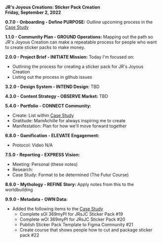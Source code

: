 **JR's Joyous Creations: Sticker Pack Creation**  
**Friday, September 2, 2022**  
  
**0.7.0 - Onboarding - Define PURPOSE:** Outline upcoming process in the [Case Study](https://github.com/trainfarb/trainfarb/issues/16#issue-1359680230)  

**1.1.0 - Community Plan - GROUND Operations:** Mapping out the path so JR's Joyous Creation can make a repeatable process for people who want to create sticker packs to make money.

**2.0.0 - Project Brief - INITIATE Mission:** Today I'm focused on: 
- Outlining the process for creating a sticker pack for JR's Joyous Creation
- Listing out the process in github issues   

**3.2.0 - Design System - INTEND Design**: TBD

**4.3.0 - Content Strategy - OBSERVE Market:** TBD 

**5.4.0 - Portfolio - CONNECT Community:**
- Create: List within [Case Study](https://github.com/trainfarb/trainfarb/issues/16#issue-1359680230)
- Gratitude: MamAchille for always inspiring me to create
- Manifestation: Plan for how we'll move forward together  

**6.8.0 - Gamification - ELEVATE Engagement:** 
- Protocol: Video N/A  

**7.5.0 - Reporting - EXPRESS Vision:**
- Meeting: Personal (these notes)
- Research: 
- Case Study: Format to be determined (The Futur Course)  

**8.6.0 - Mythology - REFINE Story:** Apply notes from this to the worldbuilding  

**9.9.0 - Metadata - OWN Data:** 
- Added the following items to the [Case Study](https://github.com/trainfarb/trainfarb/issues/16#issue-1359680230)
  - Complete sOl 369myPI for JRsJC Sticker Pack #19
  - Complete wOl 369myPI for JRsJC Sticker Pack #20
  - Publish Sticker Pack Template to Figma Community #21
  - Create course that shows people how to cut and package sticker pack #22

